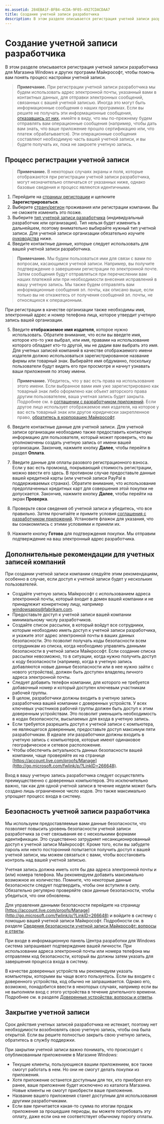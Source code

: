 ```yaml
---
ms.assetid: 284EBA1F-BFB4-4CDA-9F05-4927CDACDAA7
title: Создание учетной записи разработчика
description: В этом разделе описывается регистрация учетной записи разработчика для Магазина Windows и других программ Майкрософт, чтобы помочь вам понять процесс настройки учетной записи.
---
```

# Создание учетной записи разработчика

В этом разделе описывается регистрация учетной записи разработчика для Магазина Windows и других программ Майкрософт, чтобы помочь вам понять процесс настройки учетной записи.

> **Примечание.** При регистрации учетной записи разработчика мы будем использовать адрес электронной почты, указанный вами в контактных данных, для отправки электронных сообщений, связанных с вашей учетной записью. Иногда это могут быть информационные сообщения о наших программах. Если вы решите не получать эти информационные сообщения, [отказавшись от них](http://go.microsoft.com/fwlink/p/?LinkId=533280), имейте в виду, что мы по-прежнему будем отправлять вам операционные сообщения (например, чтобы дать вам знать, что ваше приложение прошло сертификацию или, что платеж обрабатывается). Эти операционные сообщения составляют необходимую часть вашей учетной записи, и вы будете получать их, пока не закроете учетную запись.

## Процесс регистрации учетной записи

> **Примечание.** В некоторых случаях экраны и поля, которые отображаются при регистрации учетной записи разработчика, могут незначительно отличаться от указанных ниже, однако базовые сведения и процесс являются идентичными.

1.  Перейдите на [страницу регистрации](http://go.microsoft.com/fwlink/p/?LinkId=615100) и щелкните **Зарегистрироваться**.
2.  Выберите [страну/регион](account-types-locations-and-fees.md#account-markets) проживания или регистрации компании. Вы не сможете изменить это позже.
3.  Выберите [тип учетной записи разработчика](account-types-locations-and-fees.md) (индивидуальный разработчик или организация). Тип нельзя будет изменить в дальнейшем, поэтому внимательно выбирайте нужный тип учетной записи. Для учетной записи организации обязательно изучите [руководства](#additional-guidelines-for-company-accounts) ниже.
4.  Введите контактные данные, которые следует использовать для вашей учетной записи разработчика.

  > **Примечание.** Мы будем пользоваться ими для связи с вами по вопросам, касающимся учетной записи. Например, вы получите подтверждение о завершении регистрации по электронной почте. Затем сообщения будут отправляться при перечислении вам наших платежей или при необходимости внесения исправлений в вашу учетную запись. Мы также будем отправлять вам информационные сообщения эл. почты, как описано выше, если только вы не откажетесь от получения сообщений эл. почты, не относящихся к операционным.

   При регистрации в качестве организации также необходимы имя, электронный адрес и номер телефона лица, которое утвердит учетную запись вашей организации.

5.  Введите **отображаемое имя издателя**, которое нужно использовать. Обратите внимание, что если вы введете имя, которое кто-то уже выбрал, или имя, правами на использование которого обладает кто-то другой, мы не дадим вам выбрать это имя. Для учетных записей компаний в качестве отображаемого имени издателя должно использоваться зарегистрированное название фирмы или товарный знак. Выбирайте имя обдуманно, поскольку пользователи будут видеть его при просмотре и начнут узнавать ваши приложения по этому имени.

  >  **Примечание.** Убедитесь, что у вас есть права на использование этого имени. Если выбранное вами имя уже зарегистрировано как товарный знак либо оформлено как объект авторского права другим пользователем, ваша учетная запись будет закрыта. Подробнее см. в [соглашении с разработчиком приложений](https://msdn.microsoft.com/library/windows/apps/Hh694058). Если другое лицо использует отображаемое имя издателя, на которое у вас есть товарный знак или другое юридически закрепленное право, [обратитесь в корпорацию Майкрософт](http://go.microsoft.com/fwlink/p/?LinkId=233777).    

6.  Введите контактные данные для учетной записи. Для учетной записи организации необходимо также предоставить контактную информацию для пользователя, который может проверить, что вы уполномочены создать учетную запись от имени вашей организации. Закончив, нажмите кнопку **Далее**, чтобы перейти в раздел **Оплата**.

7.  Введите данные для оплаты разового регистрационного взноса. Если у вас есть промокод, покрывающий стоимость регистрации, можно ввести его здесь. В противном случае предоставьте данные вашей кредитной карты (или учетной записи PayPal в поддерживаемых странах). Обратите внимание, что использование предоплаченных кредитных карт для совершения этой покупки не допускается. Закончив, нажмите кнопку **Далее**, чтобы перейти на экран **Проверка**.

8.  Проверьте свои сведения об учетной записи и убедитесь, что все правильно. Затем прочитайте и примите условия [соглашения с разработчиком приложений](https://msdn.microsoft.com/library/windows/apps/Hh694058). Установите флажок для указания, что вы ознакомились с этими условиями и приняли их.

9.  Нажмите кнопку **Готово** для подтверждения покупки. Мы отправим подтверждение на ваш электронный адрес разработчика.

## Дополнительные рекомендации для учетных записей компаний

При создании учетной записи компании следуйте этим рекомендациям, особенно в случае, если доступ к учетной записи будет у нескольких пользователей.

-   Создайте учетную запись Майкрософт с использованием адреса электронной почты, который входит в домен вашей компании и не принадлежит конкретному лицу, например windowsapps@fabrikam.com.
-   Предоставьте доступ к учетной записи вашей компании минимальному числу разработчиков.
-   Создайте список рассылки, в который войдут все сотрудники, которым необходимо иметь доступ к учетной записи разработчика, и укажите этот адрес электронной почты в ваших данных безопасности. Это позволит получать коды безопасности всем сотрудникам из списка, когда необходимо управлять данными безопасности в учетной записи Майкрософт. Если создание списка рассылки невозможно, то в ситуации, когда нужно получить доступ к коду безопасности (например, когда в учетную запись добавляются новые данные безопасности или в нее нужно зайти с нового устройства), должен быть доступен владелец личного адреса электронной почты.
-   Следует добавить телефон компании, для которого не требуется добавочный номер и который доступен ключевым участникам рабочей группы.
-   В целом, разработчики должны входить в учетную запись разработчика вашей компании с доверенных устройств. У всех ключевых участников рабочей группы должен быть доступ к этим доверенным устройствам. Это позволит уменьшить необходимость в кодах безопасности, высылаемых для входа в учетную запись.
-   Если требуется разрешить доступ к учетной записи с компьютера, не являющегося доверенным, предоставьте доступ максимум пяти разработчикам. В идеале эти разработчики должны входить в учетную запись с компьютеров, которые имеют одинаковое географическое и сетевое расположение.
-   Чтобы обеспечить актуальность данных безопасности вашей компании, чаще проверяйте их на странице [https://account.live.com/proofs/Manage](http://go.microsoft.com/fwlink/p/?LinkID=266648).

Вход в вашу учетную запись разработчика следует осуществлять преимущественно с доверенных компьютеров. Это исключительно важно, так как для одной учетной записи в течение недели может быть создано лишь ограниченное число кодов. Это также максимально упрощает процесс входа в систему.

## Безопасность учетной записи разработчика

Мы используем предоставляемые вами данные безопасности, что позволяет повысить уровень безопасности учетной записи разработчика за счет связывания ее с несколькими формами идентификации. Это существенно затрудняет несанкционированный доступ к учетной записи Майкрософт. Кроме того, если вы забудете пароль или некто посторонний попытается получить доступ к вашей учетной записи, мы можем связаться с вами, чтобы восстановить контроль над вашей учетной записью.

Учетная запись должна иметь хотя бы два адреса электронной почты и (или) номера телефона. Мы рекомендуем добавить максимально возможное их количество. Помните, что некоторые данные безопасности следует подтвердить, чтобы они вступили в силу. Обязательно регулярно проверяйте свои данные безопасности, чтобы убедиться, что они обновлены.

Для управления данными безопасности перейдите на страницу [https://account.live.com/proofs/Manage](http://go.microsoft.com/fwlink/p/?LinkID=266648) и войдите в систему с помощью вашей учетной записи Майкрософт. Подробности см. в разделе [Сведения безопасности учетной записи Майкрософт: вопросы и ответы](http://go.microsoft.com/fwlink/p/?LinkID=272177).

При входе в информационную панель Центра разработки для Windows система запрашивает подтверждение вашей личности. При использовании адреса электронной почты или номера телефона мы отправляем код безопасности, который вы должны затем указать для завершения процесса входа в систему.

В качестве доверенных устройств мы рекомендуем указать компьютеры, которыми вы чаще всего пользуетесь. Если вы входите с доверенного устройства, код обычно не запрашивается. Однако его, возможно, понадобится ввести в некоторых случаях, например если вы не выполняли вход с этого устройства в течение длительного времени. Подробнее см. в разделе [Доверенные устройства: вопросы и ответы](http://go.microsoft.com/fwlink/p/?LinkID=331123).

## Закрытие учетной записи

Срок действия учетных записей разработчика не истекает, поэтому нет необходимости возобновлять свою учетную запись, чтобы она была открытой. Если вы решите полностью закрыть свою учетную запись, обратитесь в службу поддержки.

При закрытии учетной записи важно понимать, что происходит с опубликованным приложением в Магазине Windows:

-   Текущие клиенты, пользующиеся вашим приложением, все также смогут работать в нем. Но они не смогут делать покупки из приложения.
-   Хотя приложение останется доступным для тех, кто приобрел его ранее, ваше приложение будет исключено из каталога Магазина. Новые клиенты не смогут приобрести ваше приложение.
-   Название вашего приложения станет доступным для использования другими разработчиками.
-   Если вам причитается какая-то сумма по итогам продаж приложения за прошедшие периоды, вы можете потребовать эту оплату, даже если она не соответствует обычному порогу оплаты.




<!--HONumber=Mar16_HO4-->


